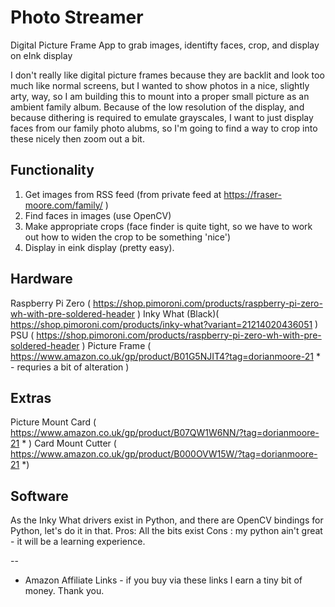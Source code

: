 # Photo Streamer
Digital Picture Frame App to grab images, identifty faces, crop, and display on eInk display

I don't really like digital picture frames because they are backlit and look too much like normal screens, but I wanted to show photos in a nice, slightly arty, way, so I am building this to mount into a proper small picture as an ambient family album. Because of the low resolution of the display, and because dithering is required to emulate grayscales, I want to just display faces from our family photo alubms, so I'm going to find a way to crop into these nicely then zoom out a bit. 

## Functionality

1. Get images from RSS feed (from private feed at https://fraser-moore.com/family/ )
2. Find faces in images (use OpenCV)
3. Make appropriate crops (face finder is quite tight, so we have to work out how to widen the crop to be something 'nice') 
4. Display in eink display (pretty easy).

## Hardware
Raspberry Pi Zero ( https://shop.pimoroni.com/products/raspberry-pi-zero-wh-with-pre-soldered-header ) 
Inky What (Black)( https://shop.pimoroni.com/products/inky-what?variant=21214020436051 )
PSU ( https://shop.pimoroni.com/products/raspberry-pi-zero-wh-with-pre-soldered-header )
Picture Frame ( https://www.amazon.co.uk/gp/product/B01G5NJIT4?tag=dorianmoore-21 * - requries a bit of alteration ) 

## Extras
Picture Mount Card ( https://www.amazon.co.uk/gp/product/B07QW1W6NN/?tag=dorianmoore-21 * ) 
Card Mount Cutter ( https://www.amazon.co.uk/gp/product/B000OVW15W/?tag=dorianmoore-21 *) 

## Software

As the Inky What drivers exist in Python, and there are OpenCV bindings for Python, let's do it in  that. 
Pros: All the bits exist
Cons : my python ain't great - it will be a learning experience. 


--

* Amazon Affiliate Links - if you buy via these links I earn a tiny bit of money. Thank you. 
